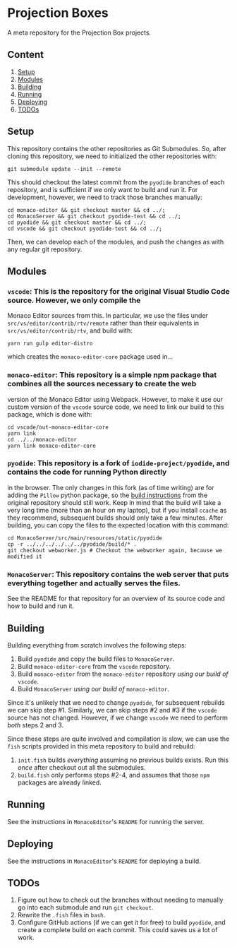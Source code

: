# Projection Boxes
A meta repository for the Projection Box projects.

## Content
1. [Setup](#setup)
2. [Modules](#modules)
3. [Building](#building)
4. [Running](#running)
5. [Deploying](#deploying)
6. [TODOs](#todos) 

## Setup
This repository contains the other repositories as Git Submodules. So, after cloning this repository, we need to 
initialized the other repositories with:

``` shell
git submodule update --init --remote
```

This should checkout the latest commit from the `pyodide` branches of each repository, and is sufficient if we only
want to build and run it. For development, however, we need to track those branches manually:

``` shell
cd monaco-editor && git checkout master && cd ../;
cd MonacoServer && git checkout pyodide-test && cd ../;
cd pyodide && git checkout master && cd ../;
cd vscode && git checkout pyodide-test && cd ../;
```

Then, we can develop each of the modules, and push the changes as with any regular git repository.

## Modules
### `vscode`: This is the repository for the original Visual Studio Code source. However, we only compile the
   Monaco Editor sources from this. In particular, we use the files under `src/vs/editor/contrib/rtv/remote` rather
   than their equivalents in `src/vs/editor/contrib/rtv`, and build with:   
   ```shell
   yarn run gulp editor-distro
   ```
   which creates the `monaco-editor-core` package used in...
### `monaco-editor`: This repository is a simple npm package that combines all the sources necessary to create the web
   version of the Monaco Editor using Webpack. However, to make it use our custom version of the `vscode` source code,
   we need to link our build to this package, which is done with:
   ```
   cd vscode/out-monaco-editor-core
   yarn link
   cd ../../monaco-editor
   yarn link monaco-editor-core
   ```
### `pyodide`: This repository is a fork of `iodide-project/pyodide`, and contains the code for running Python directly
   in the browser. The only changes in this fork (as of time writing) are for adding the `Pillow` python package, so
   the [build instructions](https://pyodide.readthedocs.io/en/latest/building_from_sources.html) from the original 
   repository should still work. Keep in mind that the build will take a very long time (more than an hour on my 
   laptop), but if you install `ccache` as they recommend, subsequent builds should only take a few minutes. After
   building, you can copy the files to the expected location with this command:
   ```shell
   cd MonacoServer/src/main/resources/static/pyodide
   cp -r ../../../../../../pyodide/build/* .
   git checkout webworker.js # Checkout the webworker again, because we modified it
   ```
### `MonacoServer`: This repository contains the web server that puts everything together and actually serves the files.
   See the README for that repository for an overview of its source code and how to build and run it.

## Building
Building everything from scratch involves the following steps:
1. Build `pyodide` and copy the build files to `MonacoServer`. 
2. Build `monaco-editor-core` from the `vscode` repository.
3. Build `monaco-editor` from the `monaco-editor` repository _using our build of_ `vscode`.
4. Build `MonacoServer` _using our build of_ `monaco-editor`.

Since it's unlikely that we need to change `pyodide`, for subsequent rebuilds we can skip step #1. Similarly, we can
skip steps #2 and #3 if the `vscode` source has not changed. However, if we change `vscode` we need to perform _both_
steps 2 and 3.

Since these steps are quite involved and compilation is slow, we can use the `fish` scripts provided in this meta
repository to build and rebuild:

1. `init.fish` builds _everything_ assuming no previous builds exists. Run this _once_ after checkout out all the
   submodules.
2. `build.fish` only performs steps #2-4, and assumes that those `npm` packages are already linked.

## Running
See the instructions in `MonacoEditor`'s `README` for running the server.

## Deploying
See the instructions in `MonacoEditor`'s `README` for deploying a build.

## TODOs
1. Figure out how to check out the branches without needing to manually go into each submodule and run `git checkout`.
2. Rewrite the `.fish` files in `bash`.
3. Configure GitHub actions (if we can get it for free) to build `pyodide`, and create a complete build on each commit.
   This could saves us a lot of work.

